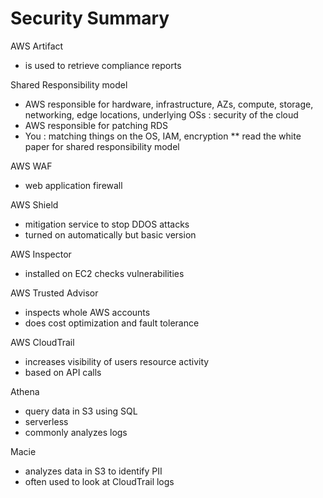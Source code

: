 # Security Summary

AWS Artifact 
- is used to retrieve compliance reports

Shared Responsibility model
- AWS responsible for hardware, infrastructure, AZs, compute, storage, networking, edge locations, underlying OSs : security of the cloud
- AWS responsible for patching RDS
- You : matching things on the OS, IAM, encryption
** read the white paper for shared responsibility model

AWS WAF
- web application firewall

AWS Shield
- mitigation service to stop DDOS attacks
- turned on automatically but basic version

AWS Inspector
- installed on EC2 checks vulnerabilities

AWS Trusted Advisor
- inspects whole AWS accounts
- does cost optimization and fault tolerance

AWS CloudTrail
- increases visibility of users resource activity
- based on API calls

Athena
- query data in S3 using SQL
- serverless
- commonly analyzes logs

Macie
- analyzes data in S3 to identify PII
- often used to look at CloudTrail logs 